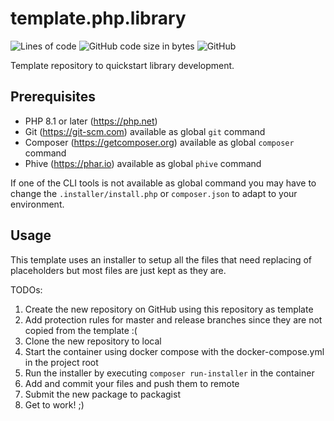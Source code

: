 # template.php.library

![Lines of code](https://img.shields.io/tokei/lines/github/codenamephp/template.php.library)
![GitHub code size in bytes](https://img.shields.io/github/languages/code-size/codenamephp/template.php.library)
![GitHub](https://img.shields.io/github/license/codenamephp/template.php.library)

Template repository to quickstart library development.

## Prerequisites
- PHP 8.1 or later (https://php.net)
- Git (https://git-scm.com) available as global `git` command
- Composer (https://getcomposer.org) available as global `composer` command
- Phive (https://phar.io) available as global `phive` command

If one of the CLI tools is not available as global command you may have to change the `.installer/install.php` or `composer.json`
to adapt to your environment.

## Usage

This template uses an installer to setup all the files that need replacing of placeholders but most files
are just kept as they are.

TODOs:
1. Create the new repository on GitHub using this repository as template
2. Add protection rules for master and release branches since they are not copied from the template :(
3. Clone the new repository to local
4. Start the container using docker compose with the docker-compose.yml in the project root
5. Run the installer by executing `composer run-installer` in the container
6. Add and commit your files and push them to remote
7. Submit the new package to packagist
8. Get to work! ;)